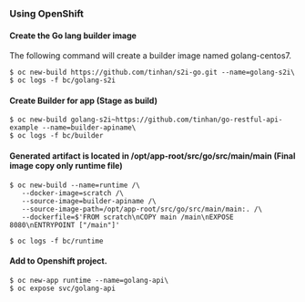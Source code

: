 ### Using OpenShift
#### Create the Go lang builder image
The following command will create a builder image named golang-centos7.
```
$ oc new-build https://github.com/tinhan/s2i-go.git --name=golang-s2i\
$ oc logs -f bc/golang-s2i
```
#### Create Builder for app (Stage as build)
```
$ oc new-build golang-s2i~https://github.com/tinhan/go-restful-api-example --name=builder-apiname\
$ oc logs -f bc/builder
```

#### Generated artifact is located in /opt/app-root/src/go/src/main/main (Final image copy only runtime file)
```
$ oc new-build --name=runtime /\
   --docker-image=scratch /\
   --source-image=builder-apiname /\
   --source-image-path=/opt/app-root/src/go/src/main/main:. /\
   --dockerfile=$'FROM scratch\nCOPY main /main\nEXPOSE 8080\nENTRYPOINT ["/main"]'

$ oc logs -f bc/runtime
```
#### Add to Openshift project.
```
$ oc new-app runtime --name=golang-api\
$ oc expose svc/golang-api
```
